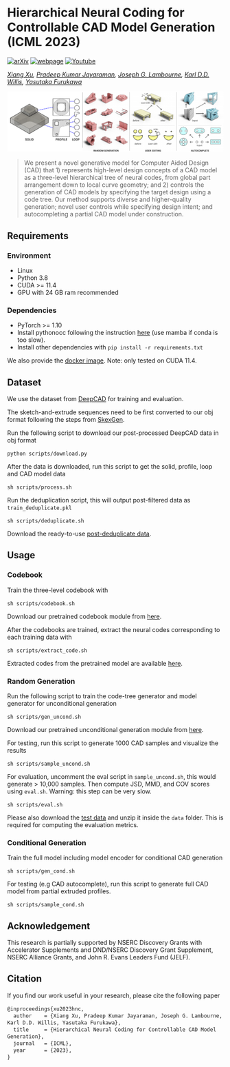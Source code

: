 # Hierarchical Neural Coding for Controllable CAD Model Generation (ICML 2023)

[![arXiv](https://img.shields.io/badge/📃-arXiv%20-red.svg)](https://arxiv.org/abs/)
[![webpage](https://img.shields.io/badge/🌐-Website%20-blue.svg)](https://hnc-cad.github.io/) 
[![Youtube](https://img.shields.io/badge/📽️-Video%20-orchid.svg)](https://www.youtube.com/)

*[Xiang Xu](https://samxuxiang.github.io/), [Pradeep Kumar Jayaraman](https://www.research.autodesk.com/people/pradeep-kumar-jayaraman/), [Joseph G. Lambourne](https://www.research.autodesk.com/people/joseph-george-lambourne/), [Karl D.D. Willis](https://www.karlddwillis.com/), [Yasutaka Furukawa](https://www.cs.sfu.ca/~furukawa/)*

![alt HNCode](resources/teaser.png)

> We present a novel generative model for
Computer Aided Design (CAD) that 1) represents high-level design concepts of a CAD model as a
three-level hierarchical tree of neural codes, from global part arrangement down to local curve geometry; and 2) controls the generation of CAD models by specifying the target design using a code tree. Our method supports diverse and higher-quality generation; novel user controls while specifying design intent; and autocompleting a partial CAD model under construction.


## Requirements

### Environment
- Linux
- Python 3.8
- CUDA >= 11.4
- GPU with 24 GB ram recommended

### Dependencies
- PyTorch >= 1.10
- Install pythonocc following the instruction [here](https://github.com/tpaviot/pythonocc-core) (use mamba if conda is too slow).
- Install other dependencies with ```pip install -r requirements.txt```

We also provide the [docker image](https://hub.docker.com/r/samxuxiang/skexgen). Note: only tested on CUDA 11.4. 


## Dataset 
We use the dataset from [DeepCAD](https://github.com/ChrisWu1997/DeepCAD) for training and evaluation.

The sketch-and-extrude sequences need to be first converted to our obj format following the steps from [SkexGen](https://github.com/samxuxiang/SkexGen). 

Run the following script to download our post-processed DeepCAD data in obj format

    python scripts/download.py


After the data is downloaded, run this script to get the solid, profile, loop and CAD model data

    sh scripts/process.sh


Run the deduplication script, this will output post-filtered data as ```train_deduplicate.pkl```

    sh scripts/deduplicate.sh

Download the ready-to-use [post-deduplicate data](https://drive.google.com/file/d/1U4UuhFzs7BenViVD5tqoQzH72jbE_oKi/view?usp=sharing).



## Usage

### Codebook 
Train the three-level codebook with

    sh scripts/codebook.sh

Download our pretrained codebook module from [here](https://drive.google.com/file/d/1UXvF3fsRM1RxxtArxvBu--t0foU_6ZwR/view?usp=sharing). 

After the codebooks are trained, extract the neural codes corresponding to each training data with

    sh scripts/extract_code.sh

Extracted codes from the pretrained model are available [here](https://drive.google.com/file/d/1uoCcwMGFftgouaH4evg0dDKfS3MtgEIR/view?usp=sharing).


### Random Generation
Run the following script to train the code-tree generator and model generator for unconditional generation

    sh scripts/gen_uncond.sh

Download our pretrained unconditional generation module from [here](https://drive.google.com/file/d/1WtyLAwSam5iA-ju9VxgARKzUDEvQyuOE/view?usp=sharing). 

For testing, run this script to generate 1000 CAD samples and visualize the results

    sh scripts/sample_uncond.sh

For evaluation, uncomment the eval script in ```sample_uncond.sh```, this would generate > 10,000 samples. Then compute JSD, MMD, and COV scores using ```eval.sh```. Warning: this step can be very slow.

    sh scripts/eval.sh

Please also download the [test data](https://drive.google.com/file/d/1FhONYaJTK2vkayfDKH5TaHXDyjl2f4f-/view?usp=sharing) and unzip it inside the ```data``` folder. This is required for computing the evaluation metrics.


### Conditional Generation

Train the full model including model encoder for conditional CAD generation

    sh scripts/gen_cond.sh

For testing (e.g CAD autocomplete), run this script to generate full CAD model from partial extruded profiles.

    sh scripts/sample_cond.sh




## Acknowledgement
This research is partially supported by NSERC Discovery Grants with Accelerator Supplements and DND/NSERC Discovery Grant Supplement, NSERC Alliance Grants, and John R. Evans Leaders Fund (JELF).


## Citation
If you find our work useful in your research, please cite the following paper
```
@inproceedings{xu2023hnc,
  author    = {Xiang Xu, Pradeep Kumar Jayaraman, Joseph G. Lambourne, Karl D.D. Willis, Yasutaka Furukawa},
  title     = {Hierarchical Neural Coding for Controllable CAD Model Generation},
  journal   = {ICML},
  year      = {2023},
}
```
